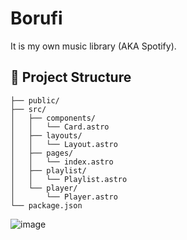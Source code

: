 # Borufi

It is my own music library (AKA Spotify).

## 🚀 Project Structure

```text
├── public/
├── src/
│   ├── components/
│   │   └── Card.astro
│   ├── layouts/
│   │   └── Layout.astro
│   ├── pages/
│   │   └── index.astro
│   ├── playlist/
│   │   └── Playlist.astro
│   └── player/
│       └── Player.astro
└── package.json
```
![image](https://github.com/lis531/borufi/assets/82408934/b2ebd242-c587-4a15-a7e2-a8ce38d0c508)
